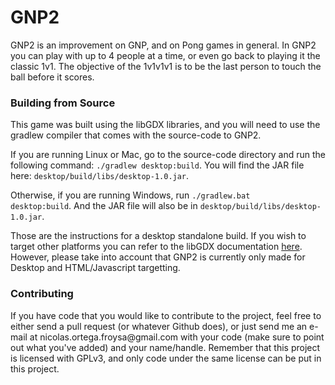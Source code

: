 GNP2
====

GNP2 is an improvement on GNP, and on Pong games in general. In GNP2 you can play with up to 4 people at a time, or even go back to playing it the classic 1v1. The objective of the 1v1v1v1 is to be the last person to touch the ball before it scores.


<h3>Building from Source</h3>
This game was built using the libGDX libraries, and you will need to use the gradlew compiler that comes with the source-code to GNP2.

If you are running Linux or Mac, go to the source-code directory and run the following command: <code>./gradlew desktop:build</code>. You will find the JAR file here: <code>desktop/build/libs/desktop-1.0.jar</code>.

Otherwise, if you are running Windows, run <code>./gradlew.bat desktop:build</code>. And the JAR file will also be in <code>desktop/build/libs/desktop-1.0.jar</code>.

Those are the instructions for a desktop standalone build. If you wish to target other platforms you can refer to the libGDX documentation <a href="https://github.com/libgdx/libgdx/wiki/Gradle-on-the-Commandline" >here</a>. However, please take into account that GNP2 is currently only made for Desktop and HTML/Javascript targetting.


<h3>Contributing</h3>
If you have code that you would like to contribute to the project, feel free to either send a pull request (or whatever Github does), or just send me an e-mail at nicolas.ortega.froysa@gmail.com with your code (make sure to point out what you've added) and your name/handle. Remember that this project is licensed with GPLv3, and only code under the same license can be put in this project.
